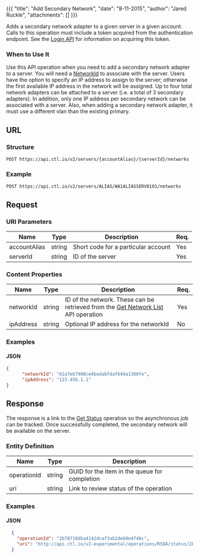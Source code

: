 {{{
  "title": "Add Secondary Network",
  "date": "8-11-2015",
  "author": "Jared Ruckle",
  "attachments": []
}}}

Adds a secondary network adapter to a given server in a given account. Calls to this operation must include a token acquired from the authentication endpoint. See the [Login API](../Authentication/login.md) for information on acquiring this token.

### When to Use It

Use this API operation when you need to add a secondary network adapter to a server. You will need a [NetworkId](../Networks/get-network-list.md) to associate with the server. Users have the option to specify an IP address to assign to the server; otherwise the first available IP address in the network will be assigned. Up to four total network adapters can be attached to a server (i.e. a total of 3 secondary adapters). In addition, only one IP address per secondary network can be associated with a server. Also, when adding a secondary network adapter, it must use a different vlan than the existing primary.

## URL

### Structure

    POST https://api.ctl.io/v2/servers/{accountAlias}/{serverId}/networks

### Example

    POST https://api.ctl.io/v2/servers/ALIAS/WA1ALIASSERV0101/networks

## Request

### URI Parameters
| Name | Type | Description | Req. |
| --- | --- | --- | --- |
| accountAlias | string | Short code for a particular account | Yes |
| serverId | string | ID of the server | Yes |

### Content Properties

| Name | Type | Description | Req. |
| --- | --- | --- | --- |
| networkId | string | ID of the network. These can be retrieved from the [Get Network List](../Networks/get-network-list.md) API operation | Yes |
| ipAddress | string | Optional IP address for the networkId | No |

### Examples

#### JSON
```json
{
      "networkId": "61a7e67908ce4bedabfdaf694a1360fe",
      "ipAddress": "123.456.1.1"
}
```

## Response

The response is a link to the [Get Status](../Queue/get-status.md) operation so the asynchronous job can be tracked. Once successfully completed, the secondary network will be available on the server.

### Entity Definition

| Name | Type | Description |
| --- | --- | --- |
| operationId | string | GUID for the item in the queue for completion |
| uri | string | Link to review status of the operation |

### Examples

#### JSON
```json
  {
    "operationId": "2b70710dba4142dcaf3ab2de68e4f40c",
    "uri": "http://api.ctl.io/v2-experimental/operations/RSDA/status/2b70710dba4142dcaf3ab2de68e4f40c"
  }
```
